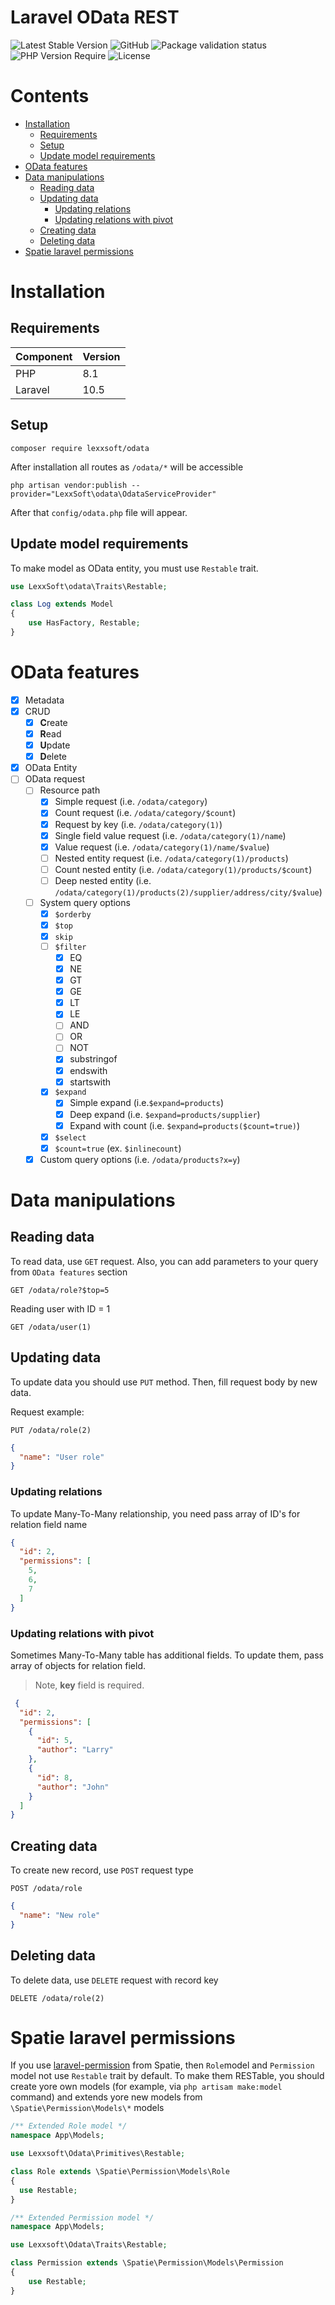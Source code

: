 # Laravel OData REST

![Latest Stable Version](http://poser.pugx.org/lexxsoft/odata/v)
![GitHub](https://img.shields.io/github/license/lexxyar/odata)
![Package validation status](https://github.com/lexxyar/odata/actions/workflows/validating.yml/badge.svg)
![PHP Version Require](http://poser.pugx.org/lexxsoft/odata/require/php)
![License](http://poser.pugx.org/lexxsoft/odata/license)

# Contents

- [Installation](#installation)
    * [Requirements](#requirements)
    * [Setup](#setup)
    * [Update model requirements](#update-model-requirements)
- [OData features](#odata-features)
- [Data manipulations](#data-manipulations)
    * [Reading data](#reading-data)
    * [Updating data](#updating-data)
        + [Updating relations](#updating-relations)
        + [Updating relations with pivot](#updating-relations-with-pivot)
    * [Creating data](#creating-data)
    * [Deleting data](#deleting-data)
- [Spatie laravel permissions](#spatie-laravel-permissions)

# Installation

## Requirements

| Component | Version |
|-----------|---------|
| PHP       | 8.1     |
| Laravel   | 10.5    |

## Setup

```shell script
composer require lexxsoft/odata
```

After installation all routes as `/odata/*` will be accessible

```shell script
php artisan vendor:publish --provider="LexxSoft\odata\OdataServiceProvider"
``` 

After that `config/odata.php` file will appear.

## Update model requirements

To make model as OData entity, you must use `Restable` trait.

```php
use LexxSoft\odata\Traits\Restable;

class Log extends Model
{
    use HasFactory, Restable;
}
```  

# OData features

- [x] Metadata
- [x] CRUD
    - [x] **C**reate
    - [x] **R**ead
    - [x] **U**pdate
    - [x] **D**elete
- [x] OData Entity
- [ ] OData request
    - [ ] Resource path
        - [x] Simple request (i.e. `/odata/category`)
        - [x] Count request (i.e. `/odata/category/$count`)
        - [x] Request by key (i.e. `/odata/category(1)`)
        - [X] Single field value request (i.e. `/odata/category(1)/name`)
        - [X] Value request (i.e. `/odata/category(1)/name/$value`)
        - [ ] Nested entity request (i.e. `/odata/category(1)/products`)
        - [ ] Count nested entity (i.e. `/odata/category(1)/products/$count`)
        - [ ] Deep nested entity (i.e. `/odata/category(1)/products(2)/supplier/address/city/$value`)
    - [ ] System query options
        - [x] `$orderby`
        - [x] `$top`
        - [x] `skip`
        - [ ] `$filter`
            - [x] EQ
            - [x] NE
            - [x] GT
            - [x] GE
            - [x] LT
            - [x] LE
            - [ ] AND
            - [ ] OR
            - [ ] NOT
            - [X] substringof
            - [X] endswith
            - [X] startswith
        - [X] `$expand`
            - [x] Simple expand (i.e.`$expand=products`)
            - [x] Deep expand (i.e. `$expand=products/supplier`)
            - [X] Expand with count (i.e. `$expand=products($count=true)`)
        - [X] `$select`
        - [X] `$count=true` (ex. `$inlinecount`)
    - [X] Custom query options (i.e. `/odata/products?x=y`)

# Data manipulations

## Reading data

To read data, use `GET` request. Also, you can add parameters to your query from `OData features` section

```http request
GET /odata/role?$top=5
```

Reading user with ID = 1

```http request
GET /odata/user(1)
```

## Updating data

To update data you should use `PUT` method. Then, fill request body by new data.

Request example:

```http request
PUT /odata/role(2)
```

```json
{
  "name": "User role"
}
``` 

### Updating relations

To update Many-To-Many relationship, you need pass array of ID's for relation field name

```json
{
  "id": 2,
  "permissions": [
    5,
    6,
    7
  ]
}
```

### Updating relations with pivot

Sometimes Many-To-Many table has additional fields. To update them, pass array of objects for relation field.
> Note, **key** field is required.

```json
 {
  "id": 2,
  "permissions": [
    {
      "id": 5,
      "author": "Larry"
    },
    {
      "id": 8,
      "author": "John"
    }
  ]
}
 ``` 

## Creating data

To create new record, use `POST` request type

```http request
POST /odata/role
```

```json
{
  "name": "New role"
}
```

## Deleting data

To delete data, use `DELETE` request with record key

```http request
DELETE /odata/role(2)
```

# Spatie laravel permissions

If you use [laravel-permission](https://spatie.be/docs/laravel-permission/v5/introduction) from Spatie, then `Role`model
and `Permission` model not use `Restable` trait by default. To make them RESTable, you should create yore own models
(for example, via `php artisam make:model` command) and extends yore new models from
`\Spatie\Permission\Models\*` models

```php
/** Extended Role model */
namespace App\Models;

use Lexxsoft\Odata\Primitives\Restable;

class Role extends \Spatie\Permission\Models\Role
{
  use Restable;
}
```

```php
/** Extended Permission model */
namespace App\Models;

use Lexxsoft\Odata\Traits\Restable;

class Permission extends \Spatie\Permission\Models\Permission
{
    use Restable;
}
```

